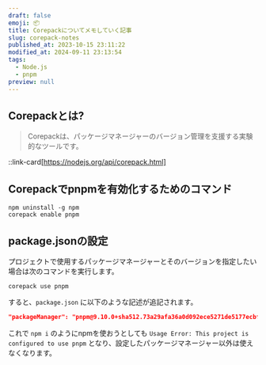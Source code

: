 ```yaml
---
draft: false
emoji: 📦
title: Corepackについてメモしていく記事
slug: corepack-notes
published_at: 2023-10-15 23:11:22
modified_at: 2024-09-11 23:13:54
tags:
  - Node.js
  - pnpm
preview: null
---
```


## Corepackとは?

> Corepackは、パッケージマネージャーのバージョン管理を支援する実験的なツールです。

::link-card[https://nodejs.org/api/corepack.html]

## Corepackでpnpmを有効化するためのコマンド

```sh:Terminal
npm uninstall -g npm
corepack enable pnpm
```

## package.jsonの設定

プロジェクトで使用するパッケージマネージャーとそのバージョンを指定したい場合は次のコマンドを実行します。

```sh:Terminal
corepack use pnpm
```

すると、`package.json` に以下のような記述が追記されます。

```json:package.json
"packageManager": "pnpm@9.10.0+sha512.73a29afa36a0d092ece5271de5177ecbf8318d454ecd701343131b8ebc0c1a91c487da46ab77c8e596d6acf1461e3594ced4becedf8921b074fbd8653ed7051c"
```

これで `npm i` のようにnpmを使おうとしても `Usage Error: This project is configured to use pnpm` となり、設定したパッケージマネージャー以外は使えなくなります。
